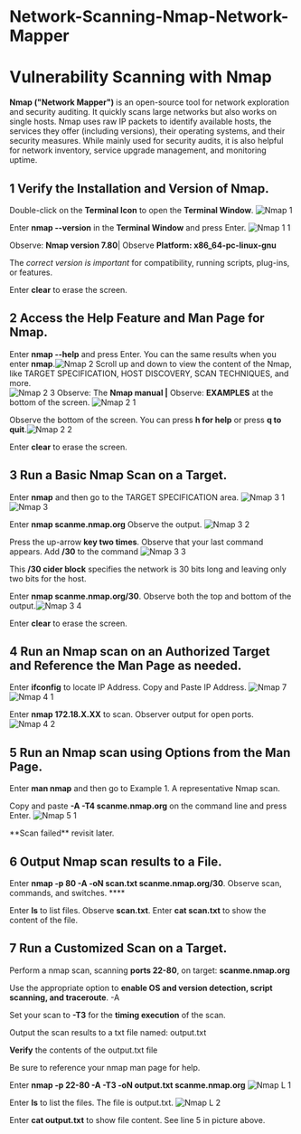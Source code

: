 # Network-Scanning-Nmap-Network-Mapper
# **Vulnerability Scanning with Nmap**






**Nmap ("Network Mapper")** is an open-source tool for network exploration and security auditing. It quickly scans large networks but also works on single hosts. Nmap uses raw IP packets to identify available hosts, the services they offer (including versions), their operating systems, and their security measures. While mainly used for security audits, it is also helpful for network inventory, service upgrade management, and monitoring uptime.

## 1 Verify the **Installation and Version** of Nmap.

Double-click on the **Terminal Icon** to open the **Terminal Window**.  ![Nmap 1](https://github.com/TDCybersecurity/Network-Scanning-Nmap-Network-Mapper/assets/142702123/697f211a-9661-42b5-a71e-44602fc3f2b5)

Enter **nmap --version** in the **Terminal Window** and press Enter. ![Nmap 1 1](https://github.com/TDCybersecurity/Network-Scanning-Nmap-Network-Mapper/assets/142702123/9625c1f9-6d38-40b4-84cf-a0d7ceb3f2d9)

Observe: **Nmap version 7.80**| Observe **Platform: x86\_64-pc-linux-gnu**

The _correct version is important_ for compatibility, running scripts, plug-ins, or features.

Enter **clear** to erase the screen.

## 2 Access the **Help Feature and Man Page** for Nmap.

Enter **nmap --help** and press Enter. You can the same results when you enter **nmap**.![Nmap 2](https://github.com/TDCybersecurity/Network-Scanning-Nmap-Network-Mapper/assets/142702123/61c9d48d-6dc3-4851-8d58-da576bfce268)
Scroll up and down to view the content of the Nmap, like TARGET SPECIFICATION, HOST DISCOVERY, SCAN TECHNIQUES, and more.  
![Nmap 2 3](https://github.com/TDCybersecurity/Network-Scanning-Nmap-Network-Mapper/assets/142702123/215f89f2-5e45-46cb-8d10-6f2fb1a3d00f)
Observe: The **Nmap manual |** Observe: **EXAMPLES** at the bottom of the screen. ![Nmap 2 1](https://github.com/TDCybersecurity/Network-Scanning-Nmap-Network-Mapper/assets/142702123/c5f8c20a-67ba-4652-b59e-3b7889ce1cd6)

Observe the bottom of the screen. You can press **h for help** or press **q to quit**.![Nmap 2 2](https://github.com/TDCybersecurity/Network-Scanning-Nmap-Network-Mapper/assets/142702123/9e2940f7-20ca-43de-9b7e-e02fad7c4027)

Enter **clear** to erase the screen.

## 3 Run a **Basic Nmap Scan on a Target**.





Enter **nmap** and then go to the TARGET SPECIFICATION area. ![Nmap 3 1](https://github.com/TDCybersecurity/Network-Scanning-Nmap-Network-Mapper/assets/142702123/ea845635-6dfe-4bbc-88d4-0bc5fa0de4d2)
![Nmap 3](https://github.com/TDCybersecurity/Network-Scanning-Nmap-Network-Mapper/assets/142702123/32f31c04-873d-41af-a845-c67eced5daec)

Enter **nmap scanme.nmap.org** Observe the output. ![Nmap 3 2](https://github.com/TDCybersecurity/Network-Scanning-Nmap-Network-Mapper/assets/142702123/24a4e511-1c95-4bef-b427-b0d2c23138c9)

Press the up-arrow **key two times**. Observe that your last command appears. Add **/30** to the command 
![Nmap 3 3](https://github.com/TDCybersecurity/Network-Scanning-Nmap-Network-Mapper/assets/142702123/0771f908-7f7f-4a5f-a0e0-e478223039a6)

This **/30 cider block** specifies the network is 30 bits long and leaving only two bits for the host.

Enter **nmap scanme.nmap.org/30**. Observe both the top and bottom of the output.![Nmap 3 4](https://github.com/TDCybersecurity/Network-Scanning-Nmap-Network-Mapper/assets/142702123/09768428-ed33-4eac-ae7a-4f8bee6d169b)

Enter **clear** to erase the screen.

## 4 Run an **Nmap scan on an Authorized Target** and Reference the Man Page as needed.

Enter **ifconfig** to locate IP Address. Copy and Paste IP Address.
![Nmap 7](https://github.com/TDCybersecurity/Network-Scanning-Nmap-Network-Mapper/assets/142702123/378c1ce7-d669-4c05-9c04-52e4dc9ab75f)
![Nmap 4 1](https://github.com/TDCybersecurity/Network-Scanning-Nmap-Network-Mapper/assets/142702123/09ec6bbe-1b29-46d0-b274-1868a0081aa2)


Enter **nmap 172.18.X.XX** to scan. Observer output for open ports. 
![Nmap 4 2](https://github.com/TDCybersecurity/Network-Scanning-Nmap-Network-Mapper/assets/142702123/c11a656d-7834-4b4c-ae4e-fc6670548f64)

## 5 Run an **Nmap scan using Options** from the Man Page.

Enter **man nmap** and then go to Example 1. A representative Nmap scan.

Copy and paste **-A -T4 scanme.nmap.org** on the command line and press Enter.
![Nmap 5 1](https://github.com/TDCybersecurity/Network-Scanning-Nmap-Network-Mapper/assets/142702123/d6e4826d-919d-47c7-a00b-f13d7e3b8e79)

\*\*Scan failed\*\* revisit later.

## 6 Output Nmap scan results to a File.

Enter **nmap -p 80 -A -oN scan.txt scanme.nmap.org/30**. Observe scan, commands, and switches. ****

Enter **ls** to list files. Observe **scan.txt**. Enter **cat scan.txt** to show the content of the file.

## 7 Run a Customized Scan on a Target.

Perform a nmap scan, scanning **ports 22-80**, on target: **scanme.nmap.org**

Use the appropriate option to **enable OS and version detection, script scanning, and traceroute**. -A

Set your scan to **-T3** for the **timing execution** of the scan.

Output the scan results to a txt file named: output.txt

**Verify** the contents of the output.txt file

Be sure to reference your nmap man page for help.

Enter **nmap -p 22-80 -A -T3 -oN output.txt scanme.nmap.org** ![Nmap L 1](https://github.com/TDCybersecurity/Network-Scanning-Nmap-Network-Mapper/assets/142702123/5cfbf870-a943-41dc-ab28-c81c7ff0ff3e)

Enter **ls** to list the files. The file is output.txt. ![Nmap L 2](https://github.com/TDCybersecurity/Network-Scanning-Nmap-Network-Mapper/assets/142702123/28e8926d-8817-458f-b899-82b3564c5bae)

Enter **cat output.txt** to show file content. See line 5 in picture above.
